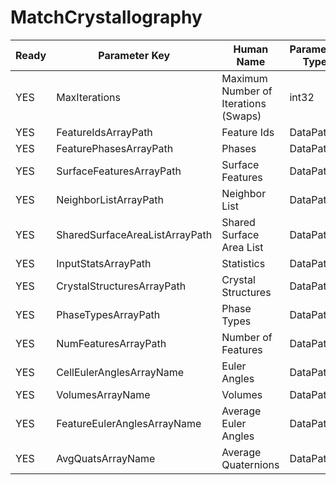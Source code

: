 # MatchCrystallography #

| Ready | Parameter Key | Human Name | Parameter Type | Parameter Class |
|-------|---------------|------------|-----------------|----------------|
| YES | MaxIterations | Maximum Number of Iterations (Swaps) | int32 | Int32Parameter |
| YES | FeatureIdsArrayPath | Feature Ids | DataPath | ArraySelectionParameter |
| YES | FeaturePhasesArrayPath | Phases | DataPath | ArraySelectionParameter |
| YES | SurfaceFeaturesArrayPath | Surface Features | DataPath | ArraySelectionParameter |
| YES | NeighborListArrayPath | Neighbor List | DataPath | ArraySelectionParameter |
| YES | SharedSurfaceAreaListArrayPath | Shared Surface Area List | DataPath | ArraySelectionParameter |
| YES | InputStatsArrayPath | Statistics | DataPath | ArraySelectionParameter |
| YES | CrystalStructuresArrayPath | Crystal Structures | DataPath | ArraySelectionParameter |
| YES | PhaseTypesArrayPath | Phase Types | DataPath | ArraySelectionParameter |
| YES | NumFeaturesArrayPath | Number of Features | DataPath | ArraySelectionParameter |
| YES | CellEulerAnglesArrayName | Euler Angles | DataPath | ArrayCreationParameter |
| YES | VolumesArrayName | Volumes | DataPath | ArrayCreationParameter |
| YES | FeatureEulerAnglesArrayName | Average Euler Angles | DataPath | ArrayCreationParameter |
| YES | AvgQuatsArrayName | Average Quaternions | DataPath | ArrayCreationParameter |
